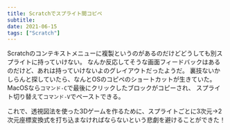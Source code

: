 ```yaml
---
title: Scratchでスプライト間コピペ
subtitle:
date: 2021-06-15
tags: ["Scratch"]
---
```

Scratchのコンテキストメニューに複製というのがあるのだけどどうしても別スプライトに持っていけない。
なんか反応してそうな画面フィードバックはあるのだけど、あれは持っていけないよのグレイアウトだったようだ。
裏技ないかしらんと探していたら、なんとOSのコピペのショートカットが生きていた。
MacOSなら`コマンド-C`で最後にクリックしたブロックがコピーされ、
スプライト切り替えて`コマンド-V`でペーストできる。

これで、透視図法を使った3Dゲームを作るために、スプライトごとに3次元->2次元座標変換式を打ち込まなければならないという悲劇を避けることができた！
